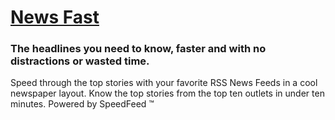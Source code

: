 # [News Fast](https://newsfast.net/) 
### The headlines you need to know, faster and with no distractions or wasted time.


Speed through the top stories with your favorite RSS News Feeds in a cool newspaper layout. Know the top stories from the top ten outlets in under ten minutes. Powered by SpeedFeed :tm:
